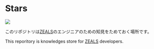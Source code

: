 # Stars

<img src="https://starbaseatlanta.com/wp-content/uploads/reaebrp.jpg">

このリポジトリは[ZEALS](https://zeals.co.jp/)のエンジニアのための知見をためておく場所です。

This reporitory is knowledges store for [ZEALS](https://zeals.co.jp/) developers.
